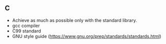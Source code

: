## C

- Achieve as much as possible only with the standard library.
- gcc compiler
- C99 standard
- GNU style guide (https://www.gnu.org/prep/standards/standards.html)
